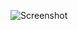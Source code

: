 ![Screenshot](https://raw.githubusercontent.com/Cryakl/Ultimate-RAT-Collection/refs/heads/main/GDoor/Glacier%20Rose%200625/Screenshot.png)

